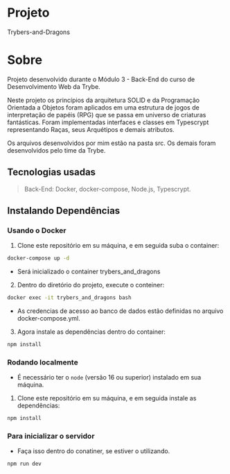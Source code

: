 # Projeto 
Trybers-and-Dragons

# Sobre
Projeto desenvolvido durante o Módulo 3 - Back-End do curso de Desenvolvimento Web da Trybe.

Neste projeto os princípios da arquitetura SOLID e da Programação Orientada a Objetos foram aplicados em uma estrutura de jogos de interpretação de papéis (RPG) que se passa em universo de criaturas fantásticas. Foram implementadas interfaces e classes em Typescrypt representando Raças, seus Arquétipos e demais atributos.

Os arquivos desenvolvidos por mim estão na pasta src. Os demais foram desenvolvidos pelo time da Trybe.

## Tecnologias usadas

>Back-End:
Docker, docker-compose, Node.js, Typescrypt.

## Instalando Dependências

### Usando o Docker

1. Clone este repositório em su máquina, e em seguida suba o container:
```bash
docker-compose up -d
``` 
- Será inicializado o container trybers_and_dragons

2. Dentro do diretório do projeto, execute o conteiner:
```bash
docker exec -it trybers_and_dragons bash
``` 
- As credencias de acesso ao banco de dados estão definidas no arquivo docker-compose.yml.

3. Agora instale as dependências dentro do container:
```bash
npm install
``` 
### Rodando localmente

 - É necessário ter o ```node``` (versão 16 ou superior) instalado em sua máquina.
 
 1. Clone este repositório em su máquina, e em seguida instale as dependências:
 ```bash
npm install
```
### Para inicializar o servidor
- Faça isso dentro do conatiner, se estiver o utilizando.
```bash
npm run dev
``` 
